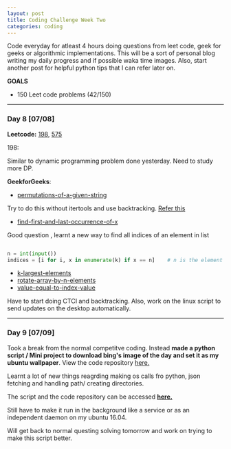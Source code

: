```yaml
---
layout: post
title: Coding Challenge Week Two
categories: coding
---
```


Code everyday for atleast 4 hours doing questions from leet code, geek for geeks or algorithmic implementations. This will be a sort of personal blog writing my daily progress and if possible waka time images. Also, start another post for helpful python tips that I can refer later on.

**GOALS**
* 150 Leet code problems (42/150) 



---
### **Day 8** [07/08]

**Leetcode:** [198], [575]

198:

Similar to dynamic programming problem done yesterday. Need to study more DP.

**GeekforGeeks**:
* [permutations-of-a-given-string](http://practice.geeksforgeeks.org/problems/permutations-of-a-given-string/0)

Try to do this without itertools and use backtracking. [Refer this](http://www.geeksforgeeks.org/write-a-c-program-to-print-all-permutations-of-a-given-string/)

* [find-first-and-last-occurrence-of-x](http://practice.geeksforgeeks.org/problems/find-first-and-last-occurrence-of-x/0)

Good question , learnt a new way to find all indices of an element in list
```python

n = int(input())
indices = [i for i, x in enumerate(k) if x == n]    # n is the element whose indices are being found
```

* [k-largest-elements](http://practice.geeksforgeeks.org/problems/k-largest-elements/0)
* [rotate-array-by-n-elements](http://practice.geeksforgeeks.org/problems/rotate-array-by-n-elements/0)
* [value-equal-to-index-value](http://practice.geeksforgeeks.org/problems/value-equal-to-index-value/0)

Have to start doing CTCI and backtracking. Also, work on the linux script to send updates on the desktop automatically.

---
### **Day 9** [07/09]

Took a break from the normal competitve coding. Instead **made a python script / Mini project to download bing's image of the day and set it as my ubuntu wallpaper**. View the code repository [here.](https://github.com/khannasarthak/daily-wallpaper-ubuntu16.04)

Learnt a lot of new things reagrding making os calls fro python, json fetching and handling path/ creating directories. 

The script and the code repository can be accessed [**here.**](https://github.com/khannasarthak/daily-wallpaper-ubuntu16.04)

Still have to make it run in the background like a service or as an independent daemon on my ubuntu 16.04. 

Will get back to normal questing solving tomorrow and work on trying to make this script better.


[198]: https://leetcode.com/problems/house-robber/#/description
[575]: https://leetcode.com/problems/distribute-candies/#/description